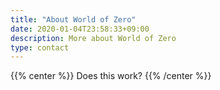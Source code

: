 ```yaml
---
title: "About World of Zero"
date: 2020-01-04T23:58:33+09:00
description: More about World of Zero
type: contact
---
```


{{% center %}}
Does this work?
{{% /center %}}